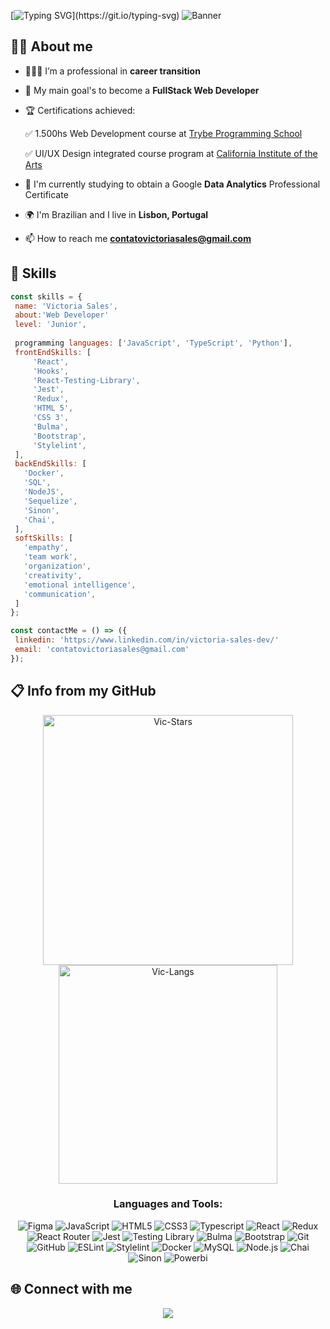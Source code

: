 [![Typing SVG](https://readme-typing-svg.demolab.com?font=Fira+Code&weight=500&size=17&pause=1000&color=CDAD94&width=435&lines=Welcome+to+my+profile%2C+I'm+Victoria!)](https://git.io/typing-svg)
![Banner](https://t.ly/22nCt)

## 👩‍🚀 About me

- 🙋🏻‍♀️ I’m a professional in **career transition**

- 🎯 My main goal's to become a **FullStack Web Developer**

- 🏆 Certifications achieved:

     ✅ 1.500hs Web Development course at [Trybe Programming School](https://www.credential.net/f85484d5-e25e-46d4-88f1-cf5ade050cb9?record_view=true#gs.51rf24)

     ✅ UI/UX Design integrated course program at [California Institute of the Arts](https://www.coursera.org/account/accomplishments/specialization/6VXEEWWREWAE)

- 🌱 I'm currently studying to obtain a Google **Data Analytics** Professional Certificate

- 🌍 I'm Brazilian and I live in **Lisbon, Portugal**

- 📫 How to reach me **contatovictoriasales@gmail.com**


## 🚀 Skills

 ```JavaScript
const skills = {
  name: 'Victoria Sales',
  about:'Web Developer'
  level: 'Junior',
  
  programming languages: ['JavaScript', 'TypeScript', 'Python'],
  frontEndSkills: [
      'React',
      'Hooks',
      'React-Testing-Library',
      'Jest',
      'Redux',
      'HTML 5',
      'CSS 3',
      'Bulma',
      'Bootstrap',    
      'Stylelint',
  ],
  backEndSkills: [
    'Docker',
    'SQL',
    'NodeJS',
    'Sequelize',
    'Sinon',
    'Chai',
  ],
  softSkills: [
    'empathy',
    'team work',
    'organization',
    'creativity',
    'emotional intelligence',
    'communication',
  ]
};

const contactMe = () => ({
  linkedin: 'https://www.linkedin.com/in/victoria-sales-dev/'
  email: 'contatovictoriasales@gmail.com'
});
```

## 📋 Info from my GitHub 
<div align="center">
<img width=400px src="https://github-readme-stats.vercel.app/api?username=VicSales28&show_icons=true&theme=transparent" alt="Vic-Stars" />
<img width=350px src="https://github-readme-stats.vercel.app/api/top-langs?username=VicSales28&show_icons=true&locale=en&layout=compact" alt="Vic-Langs" />
</div>

<h3 align="center"> Languages and Tools: </h3>
<div align="center">
      <img
        alt="Figma"
        src="https://img.shields.io/badge/figma-%23F24E1E.svg?style=for-the-badge&logo=figma&logoColor=white" />
      <img
        alt="JavaScript"
        src="https://img.shields.io/badge/javascript es6+-F7DF1E?style=for-the-badge&amp;logo=javascript&amp;logoColor=black"
      />
      <img
        alt="HTML5"
        src="https://img.shields.io/badge/html5-E34F26?style=for-the-badge&amp;logo=html5&amp;logoColor=white"
      />
      <img
        alt="CSS3"
        src="https://img.shields.io/badge/css3-1572B6?style=for-the-badge&amp;logo=css3&amp;logoColor=white"
      />
      <img
        alt="Typescript"
        src="https://img.shields.io/badge/typescript-%23007ACC.svg?style=for-the-badge&logo=typescript&logoColor=white"
      />
      <img
        alt="React"
        className="tool"
        src="https://img.shields.io/badge/react-61DAFB?style=for-the-badge&amp;logo=react&amp;logoColor=black"
      />
      <img
        alt="Redux"
        src="https://img.shields.io/badge/Redux-593D88?style=for-the-badge&logo=redux&logoColor=white"
      />
      <img
        alt="React Router"
        src="https://img.shields.io/badge/React_Router-CA4245?style=for-the-badge&logo=react-router&logoColor=white"
      />
      <img
        alt="Jest"
        src="https://img.shields.io/badge/Jest-323330?style=for-the-badge&logo=Jest&logoColor=white"
      />
      <img
        alt="Testing Library"
        src="https://img.shields.io/badge/testing%20library-323330?style=for-the-badge&logo=testing-library&logoColor=red"
      />
      <img
        alt="Bulma"
        src="https://img.shields.io/badge/Bulma-00D1B2?style=for-the-badge&logo=Bulma&logoColor=white"
      />
      <img
        alt="Bootstrap"
        src="https://img.shields.io/badge/Bootstrap-563D7C?style=for-the-badge&logo=bootstrap&logoColor=white"
      />
      <img
        alt="Git"
        src="https://img.shields.io/badge/git-F05032?style=for-the-badge&amp;logo=git&amp;logoColor=white"
      />
      <img
        alt="GitHub"
        src="https://img.shields.io/badge/github-181717?style=for-the-badge&amp;logo=github&amp;logoColor=white"
      />
      <img
        alt="ESLint"
        src="https://img.shields.io/badge/eslint-3A33D1?style=for-the-badge&logo=eslint&logoColor=white"
      />
      <img
        alt="Stylelint"
        src="https://img.shields.io/badge/stylelint-000?style=for-the-badge&logo=stylelint&logoColor=white"
      />
      <img
        alt="Docker"
        src="https://img.shields.io/badge/Docker-2CA5E0?style=for-the-badge&logo=docker&logoColor=white"
      />
      <img
        alt="MySQL"
        src="https://img.shields.io/badge/MySQL-005C84?style=for-the-badge&logo=mysql&logoColor=white"
      />
      <img
        alt="Node.js"
        src="https://img.shields.io/badge/Node.js-43853D?style=for-the-badge&logo=node.js&logoColor=white"
      />
      <img
        alt="Chai"
        src="https://img.shields.io/badge/chai.js-323330?style=for-the-badge&logo=chai&logoColor=red"
      />
      <img
        alt="Sinon"
        src="https://img.shields.io/badge/sinon.js-323330?style=for-the-badge&logo=sinon"
      />
      <img
        alt="Powerbi"
        src="https://img.shields.io/badge/power_bi-F2C811?style=for-the-badge&logo=powerbi&logoColor=black" />
</div>


## 🌐 Connect with me
<p align="center">
  <a href="https://www.linkedin.com/in/victoria-sales/" target="_blank"><img
      src="https://img.shields.io/badge/-LinkedIn-%230077B5?style=for-the-badge&logo=linkedin&logoColor=white"
      target="_blank"></a>
</p>

